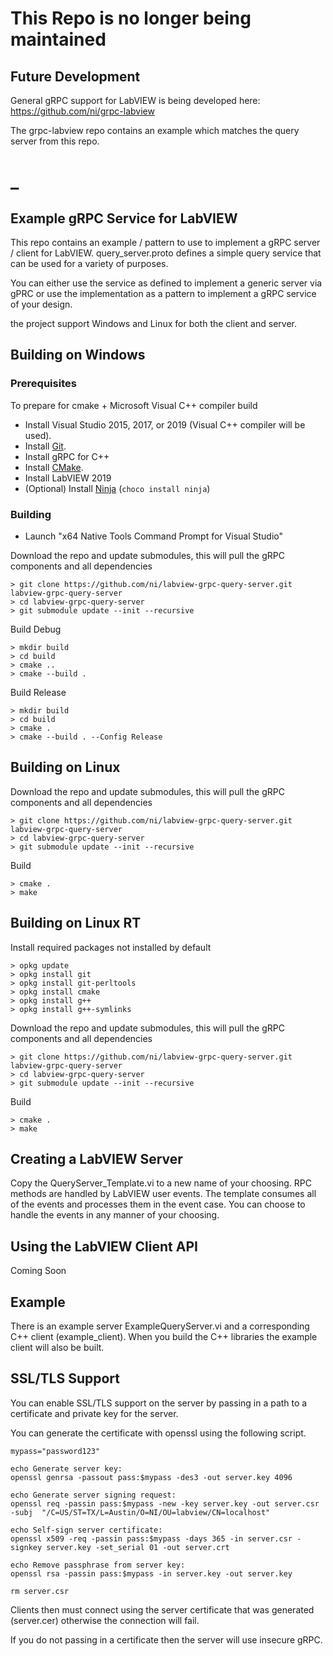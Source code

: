# This Repo is no longer being maintained

## Future Development
General gRPC support for LabVIEW is being developed here:
https://github.com/ni/grpc-labview

The grpc-labview repo contains an example which matches the query server from this repo.
# _
## Example gRPC Service for LabVIEW

This repo contains an example / pattern to use to implement a gRPC server / client for LabVIEW.
query_server.proto defines a simple query service that can be used for a variety of purposes.  

You can either use the service as defined to implement a generic server via gPRC or use the implementation
as a pattern to implement a gRPC service of your design.

the project support Windows and Linux for both the client and server.

## Building on Windows

### Prerequisites
To prepare for cmake + Microsoft Visual C++ compiler build
- Install Visual Studio 2015, 2017, or 2019 (Visual C++ compiler will be used).
- Install [Git](https://git-scm.com/).
- Install gRPC for C++
- Install [CMake](https://cmake.org/download/).
- Install LabVIEW 2019
- (Optional) Install [Ninja](https://ninja-build.org/) (`choco install ninja`)


### Building
- Launch "x64 Native Tools Command Prompt for Visual Studio"

Download the repo and update submodules, this will pull the gRPC components and all dependencies

```
> git clone https://github.com/ni/labview-grpc-query-server.git labview-grpc-query-server
> cd labview-grpc-query-server
> git submodule update --init --recursive
```

Build Debug
```
> mkdir build
> cd build
> cmake ..
> cmake --build .
```

Build Release
```
> mkdir build
> cd build
> cmake .
> cmake --build . --Config Release
```

## Building on Linux

Download the repo and update submodules, this will pull the gRPC components and all dependencies

```
> git clone https://github.com/ni/labview-grpc-query-server.git labview-grpc-query-server
> cd labview-grpc-query-server
> git submodule update --init --recursive
```
Build

```
> cmake .
> make
```

## Building on Linux RT

Install required packages not installed by default

```
> opkg update
> opkg install git
> opkg install git-perltools
> opkg install cmake
> opkg install g++
> opkg install g++-symlinks
```

Download the repo and update submodules, this will pull the gRPC components and all dependencies

```
> git clone https://github.com/ni/labview-grpc-query-server.git labview-grpc-query-server
> cd labview-grpc-query-server
> git submodule update --init --recursive
```

Build

```
> cmake .
> make
```

## Creating a LabVIEW Server

Copy the QueryServer_Template.vi to a new name of your choosing.  RPC methods are handled by LabVIEW user events.
The template consumes all of the events and processes them in the event case.  You can choose to handle the events in
any manner of your choosing.

## Using the LabVIEW Client API

Coming Soon

## Example

There is an example server ExampleQueryServer.vi and a corresponding C++ client (example_client).
When you build the C++ libraries the example client will also be built.

## SSL/TLS Support

You can enable SSL/TLS support on the server by passing in a path to a certificate and private key for the server.

You can generate the certificate with openssl using the following script.

```
mypass="password123"

echo Generate server key:
openssl genrsa -passout pass:$mypass -des3 -out server.key 4096

echo Generate server signing request:
openssl req -passin pass:$mypass -new -key server.key -out server.csr -subj  "/C=US/ST=TX/L=Austin/O=NI/OU=labview/CN=localhost"

echo Self-sign server certificate:
openssl x509 -req -passin pass:$mypass -days 365 -in server.csr -signkey server.key -set_serial 01 -out server.crt

echo Remove passphrase from server key:
openssl rsa -passin pass:$mypass -in server.key -out server.key

rm server.csr
```

Clients then must connect using the server certificate that was generated (server.cer) otherwise the connection will fail.

If you do not passing in a certificate then the server will use insecure gRPC.